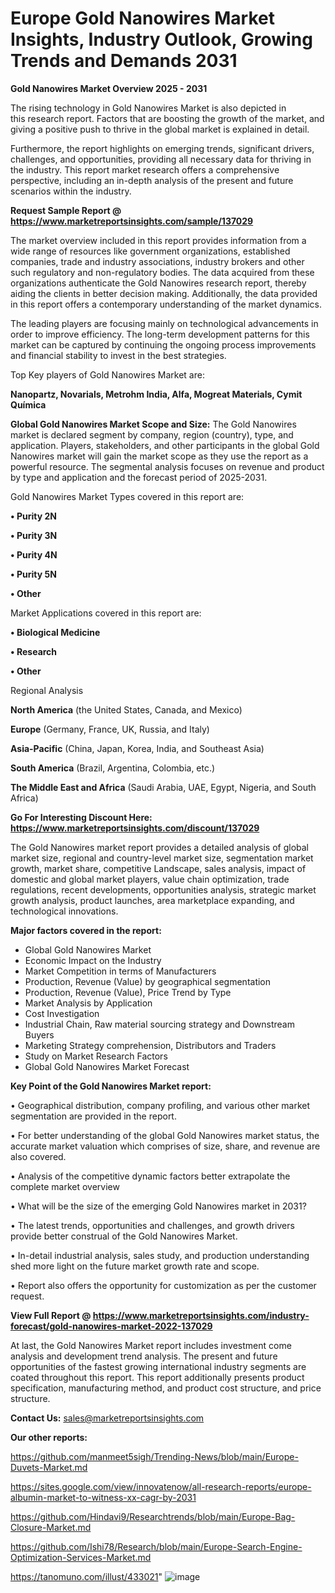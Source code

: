 # Europe Gold Nanowires Market Insights, Industry Outlook, Growing Trends and Demands 2031

<Strong> Gold Nanowires Market Overview 2025 - 2031</strong>

The rising technology in Gold Nanowires Market is also depicted in this research report. Factors that are boosting the growth of the market, and giving a positive push to thrive in the global market is explained in detail.

Furthermore, the report highlights on emerging trends, significant drivers, challenges, and opportunities, providing all necessary data for thriving in the industry. This report market research offers a comprehensive perspective, including an in-depth analysis of the present and future scenarios within the industry.

<strong>Request Sample Report @ <a href=https://www.marketreportsinsights.com/sample/137029>https://www.marketreportsinsights.com/sample/137029</a></strong>

The market overview included in this report provides information from a wide range of resources like government organizations, established companies, trade and industry associations, industry brokers and other such regulatory and non-regulatory bodies. The data acquired from these organizations authenticate the Gold Nanowires research report, thereby aiding the clients in better decision making. Additionally, the data provided in this report offers a contemporary understanding of the market dynamics.

The leading players are focusing mainly on technological advancements in order to improve efficiency. The long-term development patterns for this market can be captured by continuing the ongoing process improvements and financial stability to invest in the best strategies.

Top Key players of Gold Nanowires Market are:

<strong>Nanopartz, Novarials, Metrohm India, Alfa, Mogreat Materials, Cymit Química</strong>

<strong><b>Global Gold Nanowires Market Scope and Size:</b></strong>
The Gold Nanowires market is declared segment by company, region (country), type, and application. Players, stakeholders, and other participants in the global Gold Nanowires market will gain the market scope as they use the report as a powerful resource. The segmental analysis focuses on revenue and product by type and application and the forecast period of 2025-2031.

Gold Nanowires Market Types covered in this report are:

<strong>• Purity 2N

• Purity 3N

• Purity 4N

• Purity 5N

• Other</strong>

Market Applications covered in this report are:

<strong>• Biological Medicine

• Research

• Other</strong> 

Regional Analysis

<strong>North America</strong> (the United States, Canada, and Mexico)

<strong>Europe</strong> (Germany, France, UK, Russia, and Italy)

<strong>Asia-Pacific</strong> (China, Japan, Korea, India, and Southeast Asia)

<strong>South America</strong> (Brazil, Argentina, Colombia, etc.)

<strong>The Middle East and Africa</strong> (Saudi Arabia, UAE, Egypt, Nigeria, and South Africa)

<strong>Go For Interesting Discount Here: <a href=https://www.marketreportsinsights.com/discount/137029>https://www.marketreportsinsights.com/discount/137029</a></strong>

The Gold Nanowires market report provides a detailed analysis of global market size, regional and country-level market size, segmentation market growth, market share, competitive Landscape, sales analysis, impact of domestic and global market players, value chain optimization, trade regulations, recent developments, opportunities analysis, strategic market growth analysis, product launches, area marketplace expanding, and technological innovations.

<strong><b>Major factors covered in the report:</b></strong>
<ul>
  <li>Global Gold Nanowires Market </li>
  <li>Economic Impact on the Industry</li>
  <li>Market Competition in terms of Manufacturers</li>
  <li>Production, Revenue (Value) by geographical segmentation</li>
  <li>Production, Revenue (Value), Price Trend by Type</li>
  <li>Market Analysis by Application</li>
  <li>Cost Investigation</li>
  <li>Industrial Chain, Raw material sourcing strategy and Downstream Buyers</li>
  <li>Marketing Strategy comprehension, Distributors and Traders</li>
  <li>Study on Market Research Factors</li>
  <li>Global Gold Nanowires Market Forecast</li>
</ul>

<strong><b>Key Point of the Gold Nanowires Market report:</b></strong>

• Geographical distribution, company profiling, and various other market segmentation are provided in the report.

• For better understanding of the global Gold Nanowires market status, the accurate market valuation which comprises of size, share, and revenue are also covered.

• Analysis of the competitive dynamic factors better extrapolate the complete market overview

• What will be the size of the emerging Gold Nanowires market in 2031?

• The latest trends, opportunities and challenges, and growth drivers provide better construal of the Gold Nanowires Market.

• In-detail industrial analysis, sales study, and production understanding shed more light on the future market growth rate and scope.

• Report also offers the opportunity for customization as per the customer request.

<strong><b>View Full Report @ <a href=https://www.marketreportsinsights.com/industry-forecast/gold-nanowires-market-2022-137029>https://www.marketreportsinsights.com/industry-forecast/gold-nanowires-market-2022-137029</a></b></strong>


At last, the Gold Nanowires Market report includes investment come analysis and development trend analysis. The present and future opportunities of the fastest growing international industry segments are coated throughout this report. This report additionally presents product specification, manufacturing method, and product cost structure, and price structure.

<strong>Contact Us:</strong>
sales@marketreportsinsights.com

<strong>Our other reports:</strong>

<a href=https://github.com/manmeet5sigh/Trending-News/blob/main/Europe-Duvets-Market.md>https://github.com/manmeet5sigh/Trending-News/blob/main/Europe-Duvets-Market.md</a>

<a href=https://sites.google.com/view/innovatenow/all-research-reports/europe-albumin-market-to-witness-xx-cagr-by-2031>https://sites.google.com/view/innovatenow/all-research-reports/europe-albumin-market-to-witness-xx-cagr-by-2031</a>

<a href=https://github.com/Hindavi9/Researchtrends/blob/main/Europe-Bag-Closure-Market.md>https://github.com/Hindavi9/Researchtrends/blob/main/Europe-Bag-Closure-Market.md</a>

<a href=https://github.com/Ishi78/Research/blob/main/Europe-Search-Engine-Optimization-Services-Market.md>https://github.com/Ishi78/Research/blob/main/Europe-Search-Engine-Optimization-Services-Market.md</a>

<a href=https://tanomuno.com/illust/433021>https://tanomuno.com/illust/433021</a>"
![image](https://github.com/user-attachments/assets/1cf61af6-05f9-4375-b723-742875826a38)

